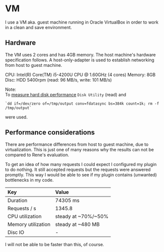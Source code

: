 # VM
I use a VM aka. guest machine running in Oracle VirtualBox in order to work in a clean and save environment.

## Hardware
The VM uses 2 cores and has 4GB memory.
The host machine's hardware specification follows.
A host-only-adapter is used to establish networking from host to guest machine.

CPU: Intel(R) Core(TM) i5-4200U CPU @ 1.60GHz (4 cores)
Memory: 8GB
Disc: HDD 5400rpm (read: 96 MB/s, write: 101 MB/s)

Note:  
To [measure hard disk performance](http://askubuntu.com/questions/87035/how-to-check-hard-disk-performance) `Disk Utility` (read) and 

    `dd if=/dev/zero of=/tmp/output conv=fdatasync bs=384k count=1k; rm -f /tmp/output`
    
were used.

## Performance considerations
There are performance differences from host to guest machine, due to virtualization.
This is just one of many reasons why the results can not be compared to Rene's evaluation.

To get an idea of how many requests I could expect I configured my plugin to do nothing.
It still accepted requests but the requests were answered promptly.
This way I would be able to see if my plugin contains (unwanted) bottlenecks in my code.

| Key | Value |
|:----|:----- |
| Duration | 74305 ms |
| Requests / s | 1345.8 |
| CPU utilization | steady at ~70%/~50% |
| Memory utilization | steady at ~480 MB |
| Disc IO | - |

I will not be able to be faster than this, of course.
